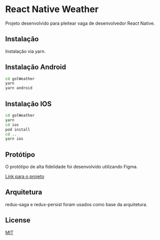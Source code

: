 # React Native Weather  

 Projeto desenvolvido para pleitear vaga de desenvolvedor React Native.

## Instalação

 Instalação via yarn.


## Instalação Android

```bash
cd golWeather
yarn
yarn android 
```


## Instalação IOS

```bash
cd golWeather
yarn
cd ios
pod install
cd ..
yarn ios 
```

## Protótipo

 O protótipo de alta fidelidade foi desenvolvido utilizando Figma.

[Link para o projeto](https://www.figma.com/file/che4AHhW8y9H9e2QQ84esb/GOL-Clima?node-id=2%3A2)

## Arquitetura
 redux-saga e redux-persist foram usados como base da arquitetura.
## License
[MIT](https://choosealicense.com/licenses/mit/)